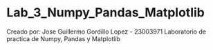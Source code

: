 # Lab_3_Numpy_Pandas_Matplotlib
Creado por: Jose Guillermo Gordillo Lopez -  23003971
Laboratorio de practica de Numpy, Pandas y Matplotlib
